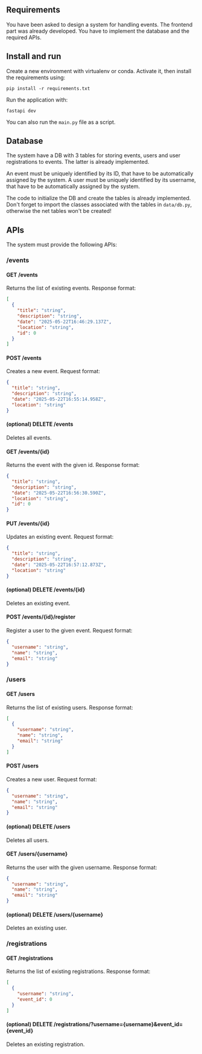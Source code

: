 ## Requirements

You have been asked to design a system for handling events.
The frontend part was already developed.
You have to implement the database and the required APIs.

## Install and run

Create a new environment with virtualenv or conda. Activate it, then install the requirements using:
```shell
pip install -r requirements.txt
```

Run the application with:
```shell
fastapi dev
```

You can also run the `main.py` file as a script.

## Database
The system have a DB with 3 tables for storing events, users and user registrations to events.
The latter is already implemented.

An event must be uniquely identified by its ID, that have to be automatically assigned by the system.
A user must be uniquely identified by its username, that have to be automatically assigned by the system.

The code to initialize the DB and create the tables is already implemented.
Don't forget to import the classes associated with the tables in `data/db.py`, otherwise the net tables won't be created!

## APIs
The system must provide the following APIs:
### /events
#### GET /events
Returns the list of existing events. Response format:
```json
[
  {
    "title": "string",
    "description": "string",
    "date": "2025-05-22T16:46:29.137Z",
    "location": "string",
    "id": 0
  }
]
```
#### POST /events
Creates a new event. Request format:
```json
{
  "title": "string",
  "description": "string",
  "date": "2025-05-22T16:55:14.958Z",
  "location": "string"
}
```
#### (optional) DELETE /events
Deletes all events.
#### GET /events/{id}
Returns the event with the given id. Response format:
```json
{
  "title": "string",
  "description": "string",
  "date": "2025-05-22T16:56:30.590Z",
  "location": "string",
  "id": 0
}
```
#### PUT /events/{id}
Updates an existing event. Request format:
```json
{
  "title": "string",
  "description": "string",
  "date": "2025-05-22T16:57:12.873Z",
  "location": "string"
}
```
#### (optional) DELETE /events/{id}
Deletes an existing event.
#### POST /events/{id}/register
Register a user to the given event. Request format:
```json
{
  "username": "string",
  "name": "string",
  "email": "string"
}
```
### /users
#### GET /users
Returns the list of existing users. Response format:
```json
[
  {
    "username": "string",
    "name": "string",
    "email": "string"
  }
]
```
#### POST /users
Creates a new user. Request format:
```json
{
  "username": "string",
  "name": "string",
  "email": "string"
}
```
#### (optional) DELETE /users
Deletes all users.
#### GET /users/{username}
Returns the user with the given username. Response format:
```json
{
  "username": "string",
  "name": "string",
  "email": "string"
}
```
#### (optional) DELETE /users/{username}
Deletes an existing user.
### /registrations
#### GET /registrations
Returns the list of existing registrations. Response format:
```json
[
  {
    "username": "string",
    "event_id": 0
  }
]
```
#### (optional) DELETE /registrations/?username={username}&event_id={event_id}
Deletes an existing registration.